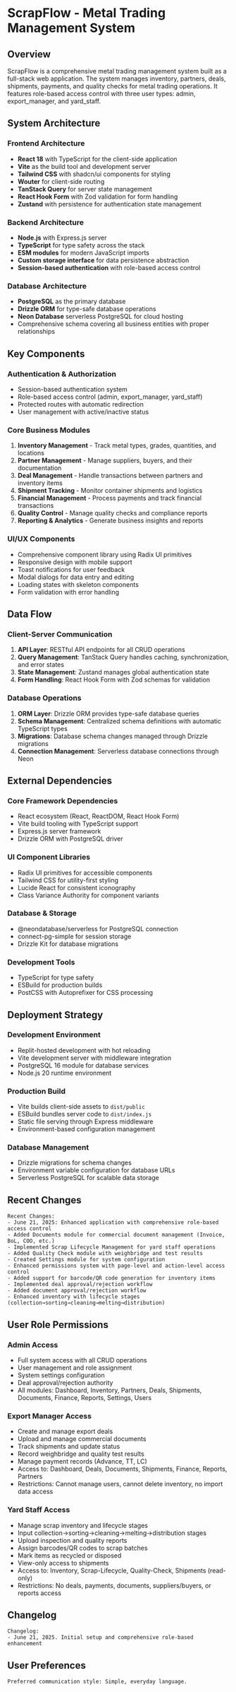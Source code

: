# ScrapFlow - Metal Trading Management System

## Overview

ScrapFlow is a comprehensive metal trading management system built as a full-stack web application. The system manages inventory, partners, deals, shipments, payments, and quality checks for metal trading operations. It features role-based access control with three user types: admin, export_manager, and yard_staff.

## System Architecture

### Frontend Architecture
- **React 18** with TypeScript for the client-side application
- **Vite** as the build tool and development server
- **Tailwind CSS** with shadcn/ui components for styling
- **Wouter** for client-side routing
- **TanStack Query** for server state management
- **React Hook Form** with Zod validation for form handling
- **Zustand** with persistence for authentication state management

### Backend Architecture
- **Node.js** with Express.js server
- **TypeScript** for type safety across the stack
- **ESM modules** for modern JavaScript imports
- **Custom storage interface** for data persistence abstraction
- **Session-based authentication** with role-based access control

### Database Architecture
- **PostgreSQL** as the primary database
- **Drizzle ORM** for type-safe database operations
- **Neon Database** serverless PostgreSQL for cloud hosting
- Comprehensive schema covering all business entities with proper relationships

## Key Components

### Authentication & Authorization
- Session-based authentication system
- Role-based access control (admin, export_manager, yard_staff)
- Protected routes with automatic redirection
- User management with active/inactive status

### Core Business Modules
1. **Inventory Management** - Track metal types, grades, quantities, and locations
2. **Partner Management** - Manage suppliers, buyers, and their documentation
3. **Deal Management** - Handle transactions between partners and inventory items
4. **Shipment Tracking** - Monitor container shipments and logistics
5. **Financial Management** - Process payments and track financial transactions
6. **Quality Control** - Manage quality checks and compliance reports
7. **Reporting & Analytics** - Generate business insights and reports

### UI/UX Components
- Comprehensive component library using Radix UI primitives
- Responsive design with mobile support
- Toast notifications for user feedback
- Modal dialogs for data entry and editing
- Loading states with skeleton components
- Form validation with error handling

## Data Flow

### Client-Server Communication
1. **API Layer**: RESTful API endpoints for all CRUD operations
2. **Query Management**: TanStack Query handles caching, synchronization, and error states
3. **State Management**: Zustand manages global authentication state
4. **Form Handling**: React Hook Form with Zod schemas for validation

### Database Operations
1. **ORM Layer**: Drizzle ORM provides type-safe database queries
2. **Schema Management**: Centralized schema definitions with automatic TypeScript types
3. **Migrations**: Database schema changes managed through Drizzle migrations
4. **Connection Management**: Serverless database connections through Neon

## External Dependencies

### Core Framework Dependencies
- React ecosystem (React, ReactDOM, React Hook Form)
- Vite build tooling with TypeScript support
- Express.js server framework
- Drizzle ORM with PostgreSQL driver

### UI Component Libraries
- Radix UI primitives for accessible components
- Tailwind CSS for utility-first styling
- Lucide React for consistent iconography
- Class Variance Authority for component variants

### Database & Storage
- @neondatabase/serverless for PostgreSQL connection
- connect-pg-simple for session storage
- Drizzle Kit for database migrations

### Development Tools
- TypeScript for type safety
- ESBuild for production builds
- PostCSS with Autoprefixer for CSS processing

## Deployment Strategy

### Development Environment
- Replit-hosted development with hot reloading
- Vite development server with middleware integration
- PostgreSQL 16 module for database services
- Node.js 20 runtime environment

### Production Build
- Vite builds client-side assets to `dist/public`
- ESBuild bundles server code to `dist/index.js`
- Static file serving through Express middleware
- Environment-based configuration management

### Database Management
- Drizzle migrations for schema changes
- Environment variable configuration for database URLs
- Serverless PostgreSQL for scalable data storage

## Recent Changes

```
Recent Changes:
- June 21, 2025: Enhanced application with comprehensive role-based access control
- Added Documents module for commercial document management (Invoice, BoL, COO, etc.)
- Implemented Scrap Lifecycle Management for yard staff operations
- Added Quality Check module with weighbridge and test results
- Created Settings module for system configuration
- Enhanced permissions system with page-level and action-level access control
- Added support for barcode/QR code generation for inventory items
- Implemented deal approval/rejection workflow
- Added document approval/rejection workflow
- Enhanced inventory with lifecycle stages (collection→sorting→cleaning→melting→distribution)
```

## User Role Permissions

### Admin Access
- Full system access with all CRUD operations
- User management and role assignment
- System settings configuration
- Deal approval/rejection authority
- All modules: Dashboard, Inventory, Partners, Deals, Shipments, Documents, Finance, Reports, Settings, Users

### Export Manager Access
- Create and manage export deals
- Upload and manage commercial documents
- Track shipments and update status
- Record weighbridge and quality test results
- Manage payment records (Advance, TT, LC)
- Access to: Dashboard, Deals, Documents, Shipments, Finance, Reports, Partners
- Restrictions: Cannot manage users, cannot delete inventory, no import data access

### Yard Staff Access
- Manage scrap inventory and lifecycle stages
- Input collection→sorting→cleaning→melting→distribution stages
- Upload inspection and quality reports
- Assign barcodes/QR codes to scrap batches
- Mark items as recycled or disposed
- View-only access to shipments
- Access to: Inventory, Scrap-Lifecycle, Quality-Check, Shipments (read-only)
- Restrictions: No deals, payments, documents, suppliers/buyers, or reports access

## Changelog

```
Changelog:
- June 21, 2025. Initial setup and comprehensive role-based enhancement
```

## User Preferences

```
Preferred communication style: Simple, everyday language.
```